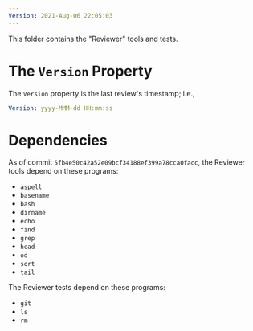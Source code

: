 ```yaml
---
Version: 2021-Aug-06 22:05:03
---
```


This folder contains the "Reviewer" tools and tests.

# The `Version` Property

The `Version` property is the last review's timestamp; i.e.,

```YAML
Version: yyyy-MMM-dd HH:mm:ss
```

# Dependencies

As of commit `5fb4e50c42a52e09bcf34188ef399a78cca0facc`, the Reviewer
tools depend on these programs:

* `aspell`
* `basename`
* `bash`
* `dirname`
* `echo`
* `find`
* `grep`
* `head`
* `od`
* `sort`
* `tail`

The Reviewer tests depend on these programs:

* `git`
* `ls`
* `rm`
